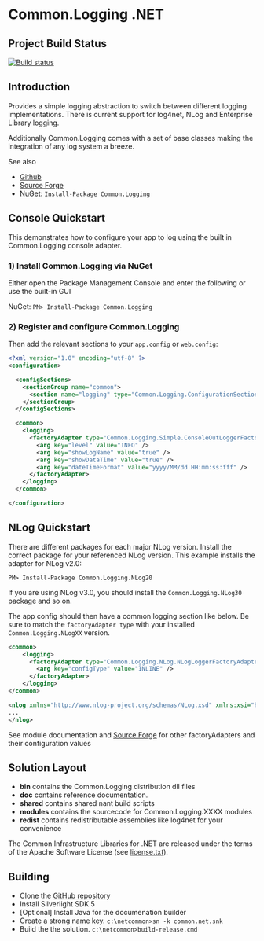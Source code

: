 # Common.Logging .NET

## Project Build Status
[![Build status](https://ci.appveyor.com/api/projects/status/nyht5oguhan7gk2c/branch/master?svg=true)](https://ci.appveyor.com/project/sbohlen/common-logging/branch/master)


## Introduction

Provides a simple logging abstraction to switch between different logging implementations.
There is current support for log4net, NLog and Enterprise Library logging.

Additionally Common.Logging comes with a set of base classes making the integration of any log
system a breeze.

See also

* [Github](http://github.com/net-commons/common-logging)
* [Source Forge](http://netcommon.sf.net/)
* [NuGet](https://www.nuget.org/packages/Common.Logging/): `Install-Package Common.Logging` 

## Console Quickstart
This demonstrates how to configure your app to log using the built in Common.Logging console adapter.

### 1) Install Common.Logging via NuGet
Either open the Package Management Console and enter the following or use the built-in GUI

NuGet: `PM> Install-Package Common.Logging` 

### 2) Register and configure Common.Logging
Then add the relevant sections to your `app.config` or `web.config`:

```xml
<?xml version="1.0" encoding="utf-8" ?>
<configuration>

  <configSections>
    <sectionGroup name="common">
      <section name="logging" type="Common.Logging.ConfigurationSectionHandler, Common.Logging" />
    </sectionGroup>
  </configSections>

  <common>
    <logging>
      <factoryAdapter type="Common.Logging.Simple.ConsoleOutLoggerFactoryAdapter, Common.Logging">
        <arg key="level" value="INFO" />
        <arg key="showLogName" value="true" />
        <arg key="showDataTime" value="true" />
        <arg key="dateTimeFormat" value="yyyy/MM/dd HH:mm:ss:fff" />
      </factoryAdapter>
    </logging>
  </common>

</configuration>
```

## NLog Quickstart
There are different packages for each major NLog version. Install the correct package for your referenced NLog version. This example installs the adapter for NLog v2.0:

    PM> Install-Package Common.Logging.NLog20

If you are using NLog v3.0, you should install the `Common.Logging.NLog30` package and so on.  

The app config should then have a common logging section like below. Be sure to match the `factoryAdapter type` with your installed `Common.Logging.NLogXX` version. 

```xml
<common>
    <logging>
      <factoryAdapter type="Common.Logging.NLog.NLogLoggerFactoryAdapter, Common.Logging.NLog20">
    	<arg key="configType" value="INLINE" />
      </factoryAdapter>
    </logging>
</common>

<nlog xmlns="http://www.nlog-project.org/schemas/NLog.xsd" xmlns:xsi="http://www.w3.org/2001/XMLSchema-instance">
...
</nlog>
```


See module documentation and [Source Forge](http://netcommon.sf.net/) for other factoryAdapters and their configuration values


## Solution Layout

* **bin** contains the Common.Logging distribution dll files
* **doc** contains reference documentation.
* **shared** contains shared nant build scripts
* **modules** contains the sourcecode for Common.Logging.XXXX modules
* **redist** contains redistributable assemblies like log4net for your convenience

The Common Infrastructure Libraries for .NET are released under the terms of the Apache Software License (see [license.txt](license.txt)).


## Building

* Clone the [GitHub repository](https://github.com/net-commons/common-logging) 
* Install Silverlight SDK 5
* [Optional] Install Java for the documenation builder
* Create a strong name key. `c:\netcommon>sn -k common.net.snk`
* Build the the solution. `c:\netcommon>build-release.cmd`
